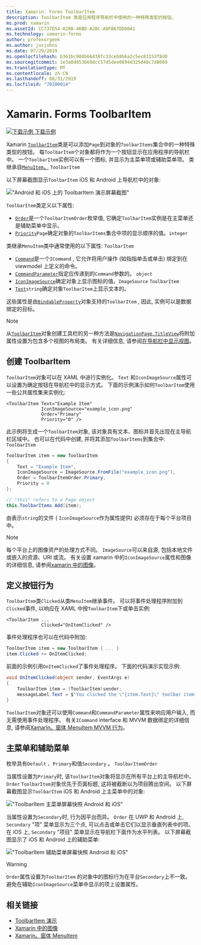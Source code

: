```yaml
---
title: Xamarin. Forms ToolbarItem
description: ToolbarItem 类是应用程序导航栏中使用的一种特殊类型的按钮。
ms.prod: xamarin
ms.assetId: CC737D54-0280-46BD-A2BC-A0FB67DDD6A1
ms.technology: xamarin-forms
author: profexorgeek
ms.author: jusjohns
ms.date: 07/29/2019
ms.openlocfilehash: b361bc988b66d38fc33ceb866a2c5ec83153f8d0
ms.sourcegitcommit: 1e3a0d853669dcc57d5dee0894d325d40c7d8009
ms.translationtype: MT
ms.contentlocale: zh-CN
ms.lasthandoff: 08/31/2019
ms.locfileid: "70200014"
---
```

# <a name="xamarinforms-toolbaritem"></a>Xamarin. Forms ToolbarItem

[![下载示例](~/media/shared/download.png) 下载示例](https://docs.microsoft.com/samples/xamarin/xamarin-forms-samples/userinterface-toolbaritem/)

Xamarin [`ToolbarItem`](xref:Xamarin.Forms.ToolbarItem)类是可以添加`Page`到对象的`ToolbarItems`集合中的一种特殊类型的按钮。 每`ToolbarItem`个对象都将作为一个按钮显示在应用程序的导航栏中。 一个`ToolbarItem`实例可以有一个图标, 并显示为主菜单项或辅助菜单项。 类继承自[`MenuItem`。](xref:Xamarin.Forms.MenuItem) `ToolbarItem`

以下屏幕截图显示`ToolbarItem` iOS 和 Android 上导航栏中的对象:

!["Android 和 iOS 上的 ToolbarItem 演示屏幕截图"](toolbaritem-images/toolbaritem-device-screenshot.png "Android 和 iOS 上的 ToolbarItem 演示屏幕截图")

`ToolbarItem`类定义以下属性:

* [`Order`](xref:Xamarin.Forms.ToolbarItem.Order)是一个`ToolbarItemOrder`枚举值, 它确定`ToolbarItem`实例是在主菜单还是辅助菜单中显示。
* [`Priority`](xref:Xamarin.Forms.ToolbarItem.Priority)`Page`确定对象的`ToolbarItems`集合中项的显示顺序的值。`integer`

类继承`MenuItem`类中通常使用的以下属性: `ToolbarItem`

* [`Command`](xref:Xamarin.Forms.MenuItem.Command)是一个`ICommand` , 它允许将用户操作 (如指指单击或单击) 绑定到在 viewmodel 上定义的命令。
* [`CommandParameter`](xref:Xamarin.Forms.MenuItem.CommandParameter)指定应传递到的`Command`参数的。 `object`
* [`IconImageSource`](xref:Xamarin.Forms.MenuItem.IconImageSource)确定对象上显示图标的值。`ImageSource` `ToolbarItem`
* [`Text`](xref:Xamarin.Forms.MenuItem.Text)`string`确定对象`ToolbarItem`上显示文本的。

这些属性是由[`BindableProperty`](xref:Xamarin.Forms.BindableProperty)对象支持的`ToolbarItem` , 因此, 实例可以是数据绑定的目标。

> [!NOTE]
> 从[`ToolbarItem`](xref:Xamarin.Forms.ToolbarItem)对象创建工具栏的另一种方法是[`NavigationPage.TitleView`](xref:Xamarin.Forms.NavigationPage.TitleViewProperty)将附加属性设置为包含多个视图的布局类。 有关详细信息, 请参阅[在导航栏中显示视图](~/xamarin-forms/app-fundamentals/navigation/hierarchical.md#displaying-views-in-the-navigation-bar)。

## <a name="create-a-toolbaritem"></a>创建 ToolbarItem

`ToolbarItem`对象可以在 XAML 中进行实例化。 `Text` 和`IconImageSource`属性可以设置为确定按钮在导航栏中的显示方式。 下面的示例演示如何`ToolbarItem`使用一些公共属性集来实例化:

```xaml
<ToolbarItem Text="Example Item"
             IconImageSource="example_icon.png"
             Order="Primary"
             Priority="0" />
```

此示例将生成一个`ToolbarItem`对象, 该对象具有文本、图标并首先出现在主导航栏区域中。 也可以在代码中创建, 并将其添加`ToolbarItems`到集合中: `ToolbarItem`

```csharp
ToolbarItem item = new ToolbarItem
{
    Text = "Example Item",
    IconImageSource = ImageSource.FromFile("example_icon.png"),
    Order = ToolbarItemOrder.Primary,
    Priority = 0
};

// "this" refers to a Page object
this.ToolbarItems.Add(item);
```

由表示`string`的文件 ( `IconImageSource`作为属性提供) 必须存在于每个平台项目中。

> [!NOTE]
> 每个平台上的图像资产的处理方式不同。 `ImageSource`可以来自源, 包括本地文件或嵌入的资源、URI 或流。 有关设置 xamarin 中的`IconImageSource`属性和图像的详细信息, 请参阅[xamarin 中的图像](~/xamarin-forms/user-interface/images.md)。

## <a name="define-button-behavior"></a>定义按钮行为

`ToolbarItem`类`Clicked`从类`MenuItem`继承事件。 可以将事件处理程序附加到`Clicked`事件, 以响应在 XAML 中按`ToolbarItem`下或单击实例:

```xaml
<ToolbarItem ...
             Clicked="OnItemClicked" />
```

事件处理程序也可以在代码中附加:

```csharp
ToolbarItem item = new ToolbarItem { ... }
item.Clicked += OnItemClicked;
```

前面的示例引用`OnItemClicked`了事件处理程序。 下面的代码演示实现示例:

```csharp
void OnItemClicked(object sender, EventArgs e)
{
    ToolbarItem item = (ToolbarItem)sender;
    messageLabel.Text = $"You clicked the \"{item.Text}\" toolbar item.";
}
```

`ToolbarItem`对象还可以使用`Command`和`CommandParameter`属性来响应用户输入, 而无需使用事件处理程序。 有关`ICommand` interface 和 MVVM 数据绑定的详细信息, 请参阅[Xamarin。窗体 MenuItem MVVM 行为](~/xamarin-forms/user-interface/menuitem.md#define-menuitem-behavior-with-mvvm)。

## <a name="primary-and-secondary-menus"></a>主菜单和辅助菜单

枚举具有`Default` 、`Primary`和值`Secondary` 。 `ToolbarItemOrder`

当属性设置为`Primary`时, 该`ToolbarItem`对象将显示在所有平台上的主导航栏中。 `Order` `ToolbarItem`对象优先于页面标题, 这将被截断以为项目腾出空间。 以下屏幕截图显示`ToolbarItem` iOS 和 Android 上主菜单中的对象:

!["ToolbarItem 主菜单屏幕快照 Android 和 iOS"](toolbaritem-images/toolbaritem-primary-menu.png "Android 和 iOS 上的 ToolbarItem 主菜单屏幕截图")

当属性设置为`Secondary`时, 行为因平台而异。 `Order` 在 UWP 和 Android 上, `Secondary` "项" 菜单显示为三个点, 可以点击或单击它们以显示垂直列表中的项。 在 iOS 上, `Secondary` "项目" 菜单显示在导航栏下面作为水平列表。 以下屏幕截图显示了 iOS 和 Android 上的辅助菜单:

!["ToolbarItem 辅助菜单屏幕快照 Android 和 iOS"](toolbaritem-images/toolbaritem-secondary-menu.png "Android 和 iOS 上的 ToolbarItem 辅助菜单屏幕截图")

> [!WARNING]
> `Order`属性设置为`ToolbarItem` 的对象中的图标行为在平台`Secondary`上不一致。 避免在辅助`IconImageSource`菜单中显示的项上设置属性。

## <a name="related-links"></a>相关链接

* [ToolbarItem 演示](https://docs.microsoft.com/samples/xamarin/xamarin-forms-samples/userinterface-toolbaritem/)
* [Xamarin 中的图像](~/xamarin-forms/user-interface/images.md)
* [Xamarin。窗体 MenuItem](~/xamarin-forms/user-interface/menuitem.md)
